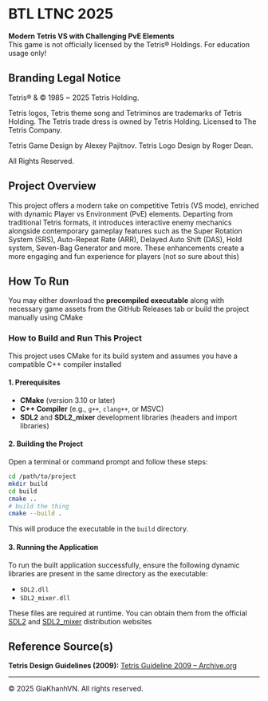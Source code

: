 # BTL LTNC 2025  
**Modern Tetris VS with Challenging PvE Elements**<br>
This game is not officially licensed by the Tetris® Holdings. For education usage only!

## Branding Legal Notice
Tetris® & © 1985 ~ 2025 Tetris Holding.

Tetris logos, Tetris theme song and Tetriminos are trademarks of Tetris Holding.
The Tetris trade dress is owned by Tetris Holding.
Licensed to The Tetris Company.

Tetris Game Design by Alexey Pajitnov.
Tetris Logo Design by Roger Dean.

All Rights Reserved.

## Project Overview  
This project offers a modern take on competitive Tetris (VS mode), enriched with dynamic Player vs Environment (PvE) elements. Departing from traditional Tetris formats, it introduces interactive enemy mechanics alongside contemporary gameplay features such as the Super Rotation System (SRS), Auto-Repeat Rate (ARR), Delayed Auto Shift (DAS), Hold system, Seven-Bag Generator and more. These enhancements create a more engaging and fun experience for players (not so sure about this)

## How To Run
You may either download the **precompiled executable** along with necessary game assets from the GitHub Releases tab or build the project manually using CMake

### How to Build and Run This Project

This project uses CMake for its build system and assumes you have a compatible C++ compiler installed

#### **1. Prerequisites**
- **CMake** (version 3.10 or later)
- **C++ Compiler** (e.g., `g++`, `clang++`, or MSVC)
- **SDL2** and **SDL2_mixer** development libraries (headers and import libraries)

#### **2. Building the Project**

Open a terminal or command prompt and follow these steps:

```bash
cd /path/to/project
mkdir build
cd build
cmake ..
# build the thing
cmake --build . 
```

This will produce the executable in the `build` directory.

#### **3. Running the Application**

To run the built application successfully, ensure the following dynamic libraries are present in the same directory as the executable:

- `SDL2.dll`
- `SDL2_mixer.dll`

These files are required at runtime. You can obtain them from the official [SDL2](https://github.com/libsdl-org/SDL/releases/tag/release-3.2.10) and [SDL2_mixer](https://github.com/libsdl-org/SDL_mixer/releases/tag/release-2.8.1) distribution websites

## Reference Source(s)

**Tetris Design Guidelines (2009):**
[Tetris Guideline 2009 – Archive.org](https://archive.org/details/2009-tetris-variant-concepts_202201/2009%20Tetris%20Design%20Guideline/page/30/mode/2up?view=theater)

---
© 2025 GiaKhanhVN. All rights reserved.
